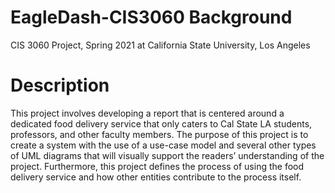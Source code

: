 # EagleDash-CIS3060 Background
CIS 3060 Project, Spring 2021 at California State University, Los Angeles

# Description
This project involves developing a report that is centered around a dedicated food delivery service that only caters to Cal State LA students, professors, and other faculty members. The purpose of this project is to create a system with the use of a use-case model and several other types of UML diagrams that will visually support the readers’ understanding of the project. Furthermore, this project defines the process of using the food delivery service and how other entities contribute to the process itself.

